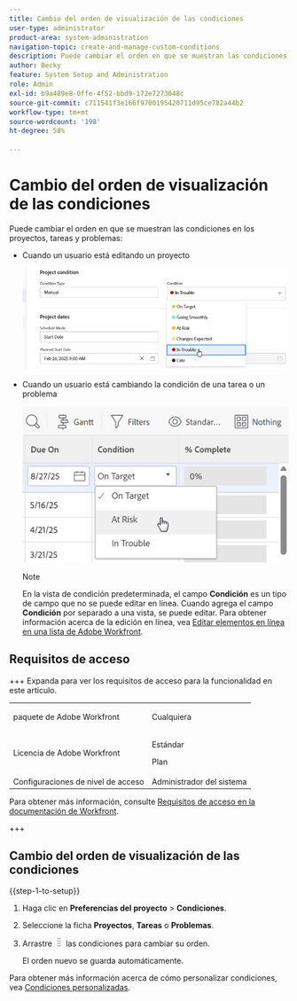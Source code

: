 ```yaml
---
title: Cambio del orden de visualización de las condiciones
user-type: administrator
product-area: system-administration
navigation-topic: create-and-manage-custom-conditions
description: Puede cambiar el orden en que se muestran las condiciones cuando un usuario edita un proyecto o cambia la condición de una tarea o un problema.
author: Becky
feature: System Setup and Administration
role: Admin
exl-id: b9a489e8-0ffe-4f52-bbd9-172e7273048c
source-git-commit: c711541f3e166f9700195420711d95ce782a44b2
workflow-type: tm+mt
source-wordcount: '198'
ht-degree: 58%

---
```


# Cambio del orden de visualización de las condiciones

Puede cambiar el orden en que se muestran las condiciones en los proyectos, tareas y problemas:

* Cuando un usuario está editando un proyecto

  ![Cambiar condición al editar el proyecto](assets/change-condition-edit-project-0825.png)

* Cuando un usuario está cambiando la condición de una tarea o un problema

  ![Cambiar condición en la lista](assets/change-conditions-list-dropdown-0925.png)

  >[!NOTE]
  >
  >En la vista de condición predeterminada, el campo **Condición** es un tipo de campo que no se puede editar en línea. Cuando agrega el campo **Condición** por separado a una vista, se puede editar. Para obtener información acerca de la edición en línea, vea [Editar elementos en línea en una lista de Adobe Workfront](/help/quicksilver/workfront-basics/navigate-workfront/use-lists/inline-edit-objects.md).

## Requisitos de acceso

+++ Expanda para ver los requisitos de acceso para la funcionalidad en este artículo.

<table style="table-layout:auto"> 
 <col> 
 <col> 
 <tbody> 
  <tr> 
   <td>paquete de Adobe Workfront</td> 
   <td><p>Cualquiera</p></td> 
  </tr> 
  <tr> 
   <td>Licencia de Adobe Workfront</td> 
   <td><p>Estándar</p>
       <p>Plan</p></td>
  </tr> 
  <tr> 
   <td>Configuraciones de nivel de acceso</td> 
   <td>Administrador del sistema</td> 
  </tr> 
 </tbody> 
</table>

Para obtener más información, consulte [Requisitos de acceso en la documentación de Workfront](/help/quicksilver/administration-and-setup/add-users/access-levels-and-object-permissions/access-level-requirements-in-documentation.md).

+++

## Cambio del orden de visualización de las condiciones

{{step-1-to-setup}}

1. Haga clic en **Preferencias del proyecto** > **Condiciones**.

1. Seleccione la ficha **Proyectos**, **Tareas** o **Problemas**.

1. Arrastre ![Icono de mover](assets/move-icon---dots.png) las condiciones para cambiar su orden.

   El orden nuevo se guarda automáticamente.

Para obtener más información acerca de cómo personalizar condiciones, vea [Condiciones personalizadas](../../../administration-and-setup/customize-workfront/create-manage-custom-conditions/custom-conditions.md).
